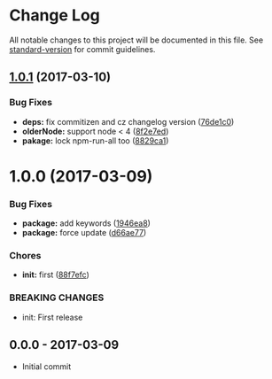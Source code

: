 # Change Log

All notable changes to this project will be documented in this file. See [standard-version](https://github.com/conventional-changelog/standard-version) for commit guidelines.

<a name="1.0.1"></a>
## [1.0.1](https://github.com/tunnckocore/stack-utils-node-internals/compare/v1.0.0...v1.0.1) (2017-03-10)


### Bug Fixes

* **deps:** fix commitizen and cz changelog version ([76de1c0](https://github.com/tunnckocore/stack-utils-node-internals/commit/76de1c0))
* **olderNode:** support node < 4 ([8f2e7ed](https://github.com/tunnckocore/stack-utils-node-internals/commit/8f2e7ed))
* **pakage:** lock npm-run-all too ([8829ca1](https://github.com/tunnckocore/stack-utils-node-internals/commit/8829ca1))



<a name="1.0.0"></a>
# 1.0.0 (2017-03-09)


### Bug Fixes

* **package:** add keywords ([1946ea8](https://github.com/tunnckocore/stack-utils-node-internals/commit/1946ea8))
* **package:** force update ([d66ae77](https://github.com/tunnckocore/stack-utils-node-internals/commit/d66ae77))


### Chores

* **init:** first ([88f7efc](https://github.com/tunnckocore/stack-utils-node-internals/commit/88f7efc))


### BREAKING CHANGES

* init: First release





## 0.0.0 - 2017-03-09
- Initial commit